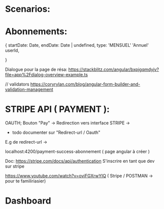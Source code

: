 # Scenarios:

# Abonnements:


{
    startDate: Date,
    endDate: Date | undefined,
    type: 'MENSUEL' 'Annuel'
    userId,
    
}


Dialogue pour la page de résa: 
https://stackblitz.com/angular/bxpjgqmdyjv?file=app%2Fdialog-overview-example.ts




// validators 
https://coryrylan.com/blog/angular-form-builder-and-validation-management


# STRIPE API ( PAYMENT ):
OAUTH;
Bouton "Pay" -> Redirection vers interface STRIPE ->
- todo documenter sur "Redirect-url / Oauth"

E.g de redirect-url ->

localhost:4200/payment-success-abonnement ( page angular à créer )

Doc: https://stripe.com/docs/api/authentication
S'inscrire en tant que dev sur stripe

https://www.youtube.com/watch?v=oviFGXrwYIQ ( Stripe / POSTMAN -> pour te familiriasier)

# Dashboard

